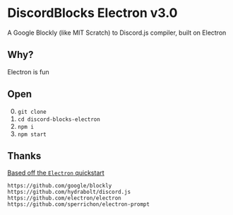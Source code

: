 # DiscordBlocks Electron v3.0
A Google Blockly (like MIT Scratch) to Discord.js compiler, built on Electron

## Why?
Electron is fun

## Open

0. `git clone`
0. `cd discord-blocks-electron`
0. `npm i`
0. `npm start`

## Thanks

[Based off the `Electron` quickstart](https://github.com/electron/electron-quick-start)

```
https://github.com/google/blockly
https://github.com/hydrabolt/discord.js
https://github.com/electron/electron
https://github.com/sperrichon/electron-prompt
```
